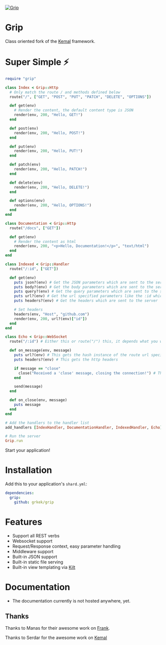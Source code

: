 
[![Grip](https://avatars0.githubusercontent.com/u/44188195?s=200&v=4)](https://github.com/grkek/grip)

# Grip

Class oriented fork of the [Kemal](https://kemalcr.com) framework.

# Super Simple ⚡️

```ruby
require "grip"

class Index < Grip::Http
  # Only match the route / and methods defined below
  route("/", ["GET", "POST", "PUT", "PATCH", "DELETE", "OPTIONS"])

  def get(env)
    # Render the content, the default content type is JSON
    render(env, 200, "Hello, GET!")
  end

  def post(env)
    render(env, 200, "Hello, POST!")
  end

  def put(env)
    render(env, 200, "Hello, PUT!")
  end

  def patch(env)
    render(env, 200, "Hello, PATCH!")
  end

  def delete(env)
    render(env, 200, "Hello, DELETE!")
  end

  def options(env)
    render(env, 200, "Hello, OPTIONS!")
  end
end

class Documentation < Grip::Http
  route("/docs", ["GET"])

  def get(env)
    # Render the content as html
    render(env, 200, "<p>Hello, Documentation!</p>", "text/html")
  end
end

class Indexed < Grip::Handler
  route("/:id", ["GET"])

  def get(env)
    puts json?(env) # Get the JSON parameters which are sent to the server
    puts body?(env) # Get the body parameters which are sent to the server
    puts query?(env) # Get the query parameters which are sent to the server
    puts url?(env) # Get the url specified parameters like the :id which are sent to the server
    puts headers?(env) # Get the headers which are sent to the server

    # Set headers
    headers(env, "Host", "github.com")
    render(env, 200, url?(env)["id"])
  end
end

class Echo < Grip::WebSocket
  route("/:id") # Either this or route("/") this, it depends what you want to achieve with it

  def on_message(env, message)
    puts url?(env) # This gets the hash instance of the route url specified variables
    puts headers?(env) # This gets the http headers

    if message == "close"
      close("Received a 'close' message, closing the connection!") # This closes the connection
    end

    send(message)
  end

  def on_close(env, message)
    puts message
  end
end

# Add the handlers to the handler list
add_handlers [IndexHandler, DocumentationHandler, IndexedHandler, Echo]

# Run the server
Grip.run
```

Start your application!

# Installation

Add this to your application's `shard.yml`:

```yaml
dependencies:
  grip:
    github: grkek/grip
```

# Features

- Support all REST verbs
- Websocket support
- Request/Response context, easy parameter handling
- Middleware support
- Built-in JSON support
- Built-in static file serving
- Built-in view templating via [Kilt](https://github.com/jeromegn/kilt)

# Documentation

- The documentation currently is not hosted anywhere, yet.

## Thanks

Thanks to Manas for their awesome work on [Frank](https://github.com/manastech/frank).

Thanks to Serdar for the awesome work on [Kemal](https://github.com/kemalcr/kemal)
